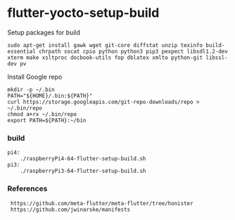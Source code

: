 # flutter-yocto-setup-build

Setup packages for build

    sudo apt-get install gawk wget git-core diffstat unzip texinfo build-essential chrpath socat cpio python python3 pip3 pexpect libsdl1.2-dev xterm make xsltproc docbook-utils fop dblatex xmlto python-git libssl-dev pv

Install Google repo

    mkdir -p ~/.bin
    PATH="${HOME}/.bin:${PATH}"
    curl https://storage.googleapis.com/git-repo-downloads/repo > ~/.bin/repo
    chmod a+rx ~/.bin/repo
    export PATH=${PATH}:~/bin
    
### build
```
pi4:
    ./raspberryPi4-64-flutter-setup-build.sh 
pi3:
    ./raspberryPi3-64-flutter-setup-build.sh
```

### References

     https://github.com/meta-flutter/meta-flutter/tree/honister
     https://github.com/jwinarske/manifests

